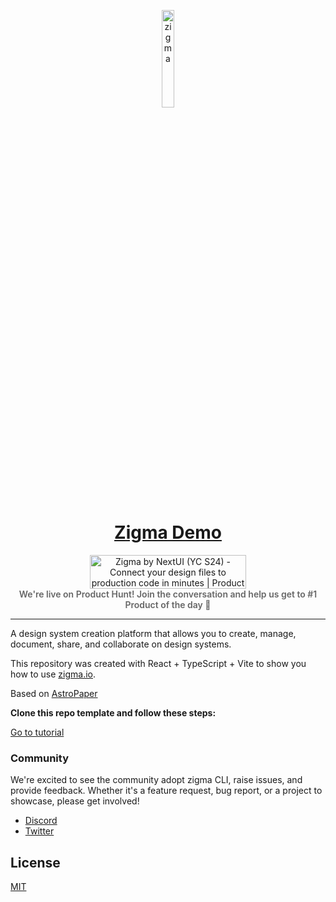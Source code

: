<p align="center">
  <a href="https://zigma.io">
      <img width="20%" src="https://zigma.sfo2.cdn.digitaloceanspaces.com/zigma-cli.png" alt="zigma" />
      <h1 align="center">Zigma Demo</h1>
  </a>
</p>

<div align="center">
  <a
    href="https://www.producthunt.com/posts/zigma-by-nextui-yc-s24?embed=true&utm_source=badge-featured&utm_medium=badge&utm_souce=badge-zigma-by-nextui-yc-s24"
    rel="noreferrer"
    target="_blank"
  >
    <img
      alt="Zigma by NextUI (YC S24) - Connect your design files to production code in minutes | Product Hunt"
      height="54"
      src="https://api.producthunt.com/widgets/embed-image/v1/featured.svg?post_id=488715&theme=light"
      style="width: 250px; height: 54px;"
      width="250"
    />
  </a>
  <p style="margin: 0; padding: 0; font-size: 0.875rem; font-weight: 600; color: #666;">
    We're live on Product Hunt! Join the conversation and help us get to #1 Product
    of the day 🚀
  </p>
</div>

<hr/>

A design system creation platform that allows you to create, manage, document, share, and collaborate on design systems.

This repository was created with React + TypeScript + Vite to show you how to use [zigma.io](https://zigma.io).

Based on [AstroPaper](https://github.com/satnaing/astro-paper)

**Clone this repo template and follow these steps:**

[Go to tutorial](https://link.zigma.io/tutorial)

### Community

We're excited to see the community adopt zigma CLI, raise issues, and provide feedback.
Whether it's a feature request, bug report, or a project to showcase, please get involved!

- [Discord](https://discord.gg/9b6yyZKmH4)
- [Twitter](https://twitter.com/getnextui)

## License

[MIT](https://choosealicense.com/licenses/mit/)
